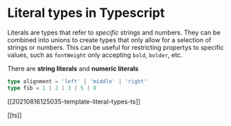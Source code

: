 # Literal types in Typescript

Literals are types that refer to _specific_ strings and numbers. They can be combined into unions to create types that only allow for a selection of strings or numbers. This can be useful for restricting propertys to specific values, such as `fontWeight` only accepting `bold`, `bolder`, etc.

There are **string literals** and **numeric literals**

```typescript
type alignment = 'left' | 'middle' | 'right'
type fib = 1 | 2 | 3 | 5 | 8
```

[[20210816125035-template-literal-types-ts]]

[[ts]]